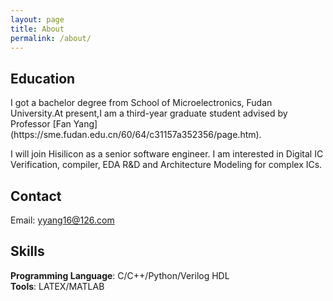 ```yaml
---
layout: page
title: About
permalink: /about/
---
```

## Education
<p>I got a bachelor degree from School of Microelectronics, Fudan University.At present,I am a third-year graduate student advised by Professor [Fan Yang](https://sme.fudan.edu.cn/60/64/c31157a352356/page.htm).</p> 

<p>I will join Hisilicon as a senior software engineer. I am interested in Digital IC Verification, compiler, EDA R&D and Architecture Modeling for complex ICs.</p>
   
## Contact
   Email: yyang16@126.com

## Skills
   **Programming Language**: C/C++/Python/Verilog HDL<br>
   **Tools**: LATEX/MATLAB<br>
   
   
